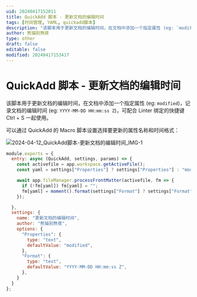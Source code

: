 ```yaml
---
uid: 20240417152011
title: QuickAdd 脚本 - 更新文档的编辑时间
tags: [时间管理, YAML, quickadd脚本]
description: "该脚本用于更新文档的编辑时间，在文档中添加一个指定属性 (eg: `modified`)，记录文档的编辑时间 (eg: `YYYY-MM-DD HH:mm:ss Z`)，可配合 Linter 绑定的快捷键 Ctrl + S 一起使用。"
author: 熊猫别熬夜
type: other
draft: false
editable: false
modified: 20240417153417
---
```


# QuickAdd 脚本 - 更新文档的编辑时间

该脚本用于更新文档的编辑时间，在文档中添加一个指定属性 (eg: `modified`)，记录文档的编辑时间 (eg: `YYYY-MM-DD HH:mm:ss Z`)，可配合 Linter 绑定的快捷键 Ctrl + S 一起使用。

可以通过 QuickAdd 的 Macro 脚本设置选择要更新的属性名称和时间格式：

![2024-04-12_QuickAdd脚本-更新文档的编辑时间_IMG-1](https://cdn.pkmer.cn/images/202404171520789.png!pkmer)

```javascript
module.exports = {
  entry: async (QuickAdd, settings, params) => {
    const activefile = app.workspace.getActiveFile();
    const yaml = settings["Properties"] ? settings["Properties"] : "modified";

    await app.fileManager.processFrontMatter(activefile, fm => {
      if (!fm[yaml]) fm[yaml] = "";
      fm[yaml] = moment().format(settings["Format"] ? settings["Format"] : "YYYY-MM-DD HH:mm:ss Z");
    });

  },
  settings: {
    name: "更新文档的编辑时间",
    author: "熊猫别熬夜",
    options: {
      "Properties": {
        type: "text",
        defaultValue: "modified",
      },
      "Format": {
        type: "text",
        defaultValue: "YYYY-MM-DD HH:mm:ss Z",
      },
    }
  }
};
```
